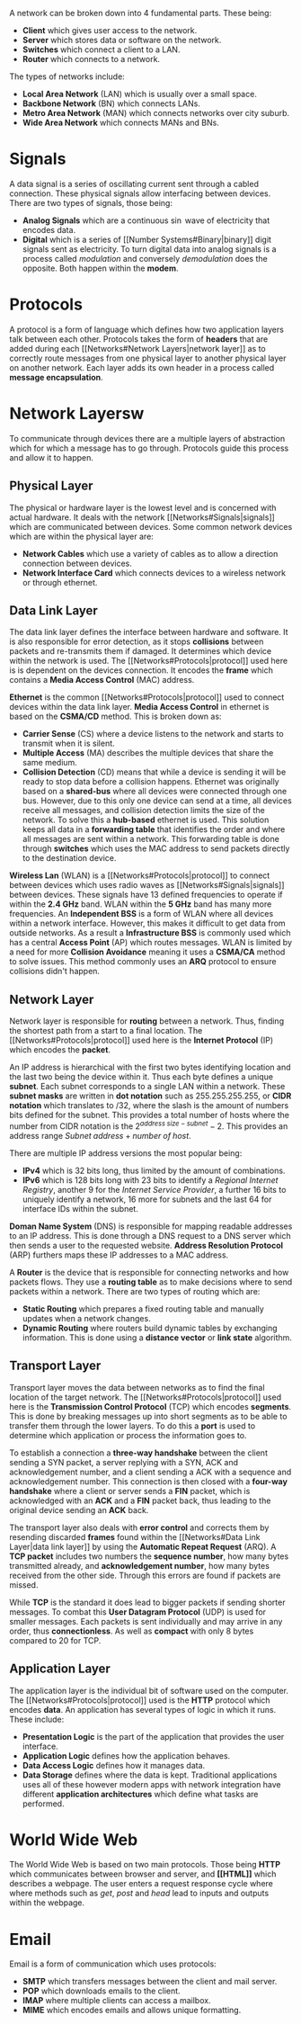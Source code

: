A network can be broken down into 4 fundamental parts. These being:
- **Client** which gives user access to the network.
- **Server** which stores data or software on the network.
- **Switches** which connect a client to a LAN.
- **Router** which connects to a network.

The types of networks include:
- **Local Area Network** (LAN) which is usually over a small space.
- **Backbone Network** (BN) which connects LANs.
- **Metro Area Network** (MAN) which connects networks over city suburb.
- **Wide Area Network** which connects MANs and BNs.

# Signals
A data signal is a series of oscillating current sent through a cabled connection. These physical signals allow interfacing between devices. There are two types of signals, those being:
- **Analog Signals** which are a continuous $\sin$ wave of electricity that encodes data.
- **Digital** which is a series of [[Number Systems#Binary|binary]] digit signals sent as electricity.
To turn digital data into analog signals is a process called *modulation* and conversely *demodulation* does the opposite. Both happen within the **modem**.

# Protocols
A protocol is a form of language which defines how two application layers talk between each other. Protocols takes the form of **headers** that are added during each [[Networks#Network Layers|network layer]] as to correctly route messages from one physical layer to another physical layer on another network. Each layer adds its own header in a process called **message encapsulation**.

# Network Layersw
To communicate through devices there are a multiple layers of abstraction which for which a message has to go through. Protocols guide this process and allow it to happen.

## Physical Layer
The physical or hardware layer is the lowest level and is concerned with actual hardware. It deals with the network [[Networks#Signals|signals]] which are communicated between devices. Some common network devices which are within the physical layer are:
- **Network Cables** which use a variety of cables as to allow a direction connection between devices.
- **Network Interface Card** which connects devices to a wireless network or through ethernet.

## Data Link Layer
The data link layer defines the interface between hardware and software. It is also responsible for error detection, as it stops **collisions** between packets and re-transmits them if damaged. It determines which device within the network is used. The [[Networks#Protocols|protocol]] used here is is dependent on the devices connection. It encodes the **frame** which contains a **Media Access Control** (MAC) address.

**Ethernet** is the common [[Networks#Protocols|protocol]] used to connect devices within the data link layer. **Media Access Control** in ethernet is based on the **CSMA/CD** method. This is broken down as:
- **Carrier Sense** (CS) where a device listens to the network and starts to transmit when it is silent.
- **Multiple Access** (MA) describes the multiple devices that share the same medium.
- **Collision Detection** (CD) means that while a device is sending it will be ready to stop data before a collision happens.
Ethernet was originally based on a **shared-bus** where all devices were connected through one bus. However, due to this only one device can send at a time, all devices receive all messages, and collision detection limits the size of the network. To solve this a **hub-based** ethernet is used. This solution keeps all data in a **forwarding table** that identifies the order and where all messages are sent within a network. This forwarding table is done through **switches** which uses the MAC address to send packets directly to the destination device.

**Wireless Lan** (WLAN) is a [[Networks#Protocols|protocol]] to connect between devices which uses radio waves as [[Networks#Signals|signals]] between devices. These signals have 13 defined frequencies to operate if within the **2.4 GHz** band. WLAN within the **5 GHz** band has many more frequencies. An **Independent BSS** is a form of WLAN where all devices within a network interface. However, this makes it difficult to get data from outside networks. As a result a **Infrastructure BSS** is commonly used which has a central **Access Point** (AP) which routes messages. WLAN is limited by a need for more **Collision Avoidance** meaning it uses a **CSMA/CA** method to solve issues. This method commonly uses an **ARQ** protocol to ensure collisions didn't happen.

## Network Layer
Network layer is responsible for **routing** between a network. Thus, finding the shortest path from a start to a final location. The [[Networks#Protocols|protocol]] used here is the **Internet Protocol** (IP) which encodes the **packet**.

An IP address is hierarchical with the first two bytes identifying location and the last two being the device within it. Thus each byte defines a unique **subnet**. Each subnet corresponds to a single LAN within a network. These **subnet masks** are written in **dot notation** such as 255.255.255.255, or **CIDR notation** which translates to /32, where the slash is the amount of numbers bits defined for the subnet. This provides a total number of hosts where the number from CIDR notation is the $2 ^{address\;size - subnet} -2$. This provides an address range $Subnet\;address + number\;of\;host$.

There are multiple IP address versions the most popular being:
- **IPv4** which is 32 bits long, thus limited by the amount of combinations.
- **IPv6** which is 128 bits long with 23 bits to identify a *Regional Internet Registry*, another 9 for the *Internet Service Provider*, a further 16 bits to uniquely identify a network, 16 more for subnets and the last 64 for interface IDs within the subnet.

**Doman Name System** (DNS) is responsible for mapping readable addresses to an IP address. This is done through a DNS request to a DNS server which then sends a user to the requested website. **Address Resolution Protocol** (ARP) furthers maps these IP addresses to a MAC address.

A **Router** is the device that is responsible for connecting networks and how packets flows. They use a **routing table** as to make decisions where to send packets within a network. There are two types of routing which are:
- **Static Routing** which prepares a fixed routing table and manually updates when a network changes.
- **Dynamic Routing** where routers build dynamic tables by exchanging information. This is done using a **distance vector** or **link state** algorithm.

## Transport Layer
Transport layer moves the data between networks as to find the final location of the target network. The [[Networks#Protocols|protocol]] used here is the **Transmission Control Protocol** (TCP) which encodes **segments**. This is done by breaking messages up into short segments as to be able to transfer them through the lower layers. To do this a **port** is used to determine which application or process the information goes to.

To establish a connection a **three-way handshake** between the client sending a SYN packet, a server replying with a SYN, ACK and acknowledgement number, and a client sending a ACK with a sequence and acknowledgement number. This connection is then closed with a **four-way handshake** where a client or server sends a **FIN** packet, which is acknowledged with an **ACK** and a **FIN** packet back, thus leading to the original device sending an **ACK** back.

The transport layer also deals with **error control** and corrects them by resending discarded **frames** found within the [[Networks#Data Link Layer|data link layer]] by using the **Automatic Repeat Request** (ARQ). A **TCP packet** includes two numbers the **sequence number**, how many bytes transmitted already, and **acknowledgement number**, how many bytes received from the other side. Through this errors are found if packets are missed.

While **TCP** is the standard it does lead to bigger packets if sending shorter messages. To combat this **User Datagram Protocol** (UDP) is used for smaller messages. Each packets is sent individually and may arrive in any order, thus **connectionless**. As well as **compact** with only 8 bytes compared to 20 for TCP.

## Application Layer
The application layer is the individual bit of software used on the computer. The [[Networks#Protocols|protocol]] used is the **HTTP** protocol which encodes **data**. An application has several types of logic in which it runs. These include:
- **Presentation Logic** is the part of the application that provides the user interface.
- **Application Logic** defines how the application behaves.
- **Data Access Logic** defines how it manages data.
- **Data Storage** defines where the data is kept.
Traditional applications uses all of these however modern apps with network integration have different **application architectures** which define what tasks are performed.

# World Wide Web
The World Wide Web is based on two main protocols. Those being **HTTP** which communicates between browser and server, and **[[HTML]]** which describes a webpage. The user enters a request response cycle where where methods such as *get*, *post* and *head* lead to inputs and outputs within the webpage.

# Email
Email is a form of communication which uses protocols:
- **SMTP** which transfers messages between the client and mail server.
- **POP** which downloads emails to the client.
- **IMAP** where multiple clients can access a mailbox.
- **MIME** which encodes emails and allows unique formatting.
